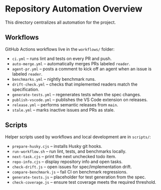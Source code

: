 # Repository Automation Overview

This directory centralizes all automation for the project.

## Workflows

GitHub Actions workflows live in the `workflows/` folder:

- `ci.yml` – runs lint and tests on every PR and push.
- `auto-merge.yml` – automatically merges PRs labeled `reader`.
- `agent-pr.yml` – posts a comment to kick off an agent when an issue is labeled `reader`.
- `benchmarks.yml` – nightly benchmark runs.
- `drift-check.yml` – checks that implemented readers match the specification.
- `generate-tests.yml` – regenerates tests when the spec changes.
- `publish-vscode.yml` – publishes the VS Code extension on releases.
- `release.yml` – performs semantic releases from `main`.
- `stale.yml` – marks inactive issues and PRs as stale.

## Scripts

Helper scripts used by workflows and local development are in `scripts/`:

- `prepare-husky.cjs` – installs Husky git hooks.
- `run-workflow.sh` – run lint, tests, and benchmarks locally.
- `next-task.cjs` – print the next unchecked todo item.
- `repo-info.cjs` – display repository info and open tasks.
- `check-drift.js` – open issues for spec/implementation drift.
- `compare-benchmark.js` – fail CI on benchmark regressions.
- `generate-tests.js` – placeholder for test generation from the spec.
- `check-coverage.js` – ensure test coverage meets the required threshold.

